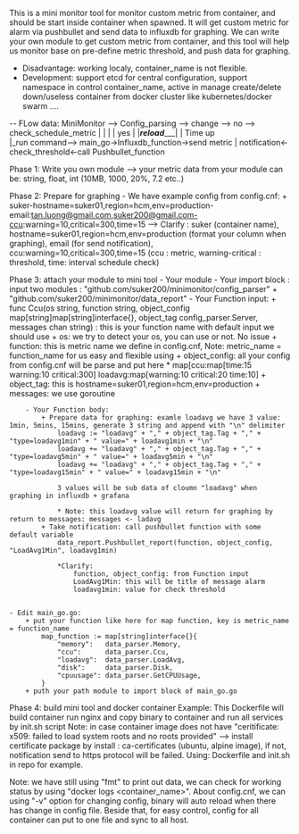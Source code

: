 This is a mini monitor tool for monitor custom metric from container, and should be start inside container when spawned. It will get custom metric for alarm  via pushbullet and send data to influxdb for graphing.
We can write your own module to get custom metric from container, and this tool will help us monitor base on pre-define metric threshold, and push data for graphing.

+ Disadvantage: working localy, container_name is not flexible.
+ Development: support etcd for central configuration, support namespace in control container_name, active in manage create/delete down/useless container from docker cluster like kubernetes/docker swarm ....

-- FLow data:
MiniMonitor --> Config_parsing --> change --> no -->  check_schedule_metric
					          |				        |                   |
					          |               yes                 |
					          |___reload______|						        |
														                            Time up 					
															                            |_run command--> main_go->Influxdb_function->send metric
																			                          |
                    notification<-check_threshold<-call Pushbullet_function


Phase 1: Write you own module --> your metric data from your module can be: string, float, int (10MB, 1000, 20%, 7.2 etc..)

Phase 2: Prepare for graphing
	- We have example config from config.cnf: 
		+ suker-hostname=suker01,region=hcm,env=production-email:tan.luong@gmail.com,suker200@gmail.com-ccu:warning=10,critical=300,time=15
	--> Clarify : suker (container name), hostname=suker01,region=hcm,env=production (format your column when graphing), email (for send notification), ccu:warning=10,critical=300,time=15 (ccu : metric, warning-critical : threshold, time: interval schedule check)

Phase 3: attach your module to mini tool
	- Your module
		- Your import block : input two modules : "github.com/suker200/minimonitor/config_parser" + "github.com/suker200/minimonitor/data_report"
		- Your Function input: 
			+ func Ccu(os string, function string, object_config map[string]map[string]interface{}, object_tag config_parser.Server, messages chan string) : this is your function name with default input we should use
			+ os: we try to detect your os, you can use or not. No issue
			+ function: this is metric name we define in config.cnf, Note: metric_name = function_name for us easy and flexible using
			+ object_config: all your config from config.cnf will be parse and put here
				* map[ccu:map[time:15 warning:10 critical:300] loadavg:map[warning:10 critical:20 time:10]
			+ object_tag: this is hostname=suker01,region=hcm,env=production
			+ messages: we use goroutine

		- Your Function body:
			+ Prepare data for graphing: examle loadavg we have 3 value: 1min, 5mins, 15mins, generate 3 string and append with "\n" delimiter
				loadavg := "loadavg" + "," + object_tag.Tag + "," + "type=loadavg1min" + " value=" + loadavg1min + "\n"
				loadavg += "loadavg" + "," + object_tag.Tag + "," + "type=loadavg5min" + " value=" + loadavg5min + "\n"
				loadavg += "loadavg" + "," + object_tag.Tag + "," + "type=loadavg15min" + " value=" + loadavg15min + "\n"

				3 values will be sub data of cloumn "loadavg" when graphing in influxdb + grafana

				* Note: this loadavg value will return for graphing by return to messages: messages <- ladavg
			+ Take notification: call pushbullet function with some default variable
				data_report.Pushbullet_report(function, object_config, "LoadAvg1Min", loadavg1min)

				*Clarify:
					function, object_config: from Function input
					LoadAvg1Min: this will be title of message alarm
					loadavg1min: value for check threshold


	- Edit main_go.go:
		+ put your function like here for map function, key is metric_name = function_name
			map_function := map[string]interface{}{
				"memory":   data_parser.Memory,
				"ccu":      data_parser.Ccu,
				"loadavg":  data_parser.LoadAvg,
				"disk":     data_parser.Disk,
				"cpuusage": data_parser.GetCPUUsage,
			}
		+ puth your path module to import block of main_go.go

Phase 4: build mini tool and docker container
	Example: This Dockerfile will build container run nginx and copy binary to container and run all services by init.sh script 
	Note: in case container image does not have "ceritificate: x509: failed to load system roots and no roots provided" --> install certificate package by install : ca-certificates (ubuntu, alpine image), if not, notification send to https protocol will be failed.
	Using: Dockerfile and init.sh in repo for example.

Note: we have still using "fmt" to print out data, we can check for working status by using "docker logs <container_name>". About config.cnf, we can using "-v" option for changing config, binary will auto reload when there has change in config file.
Beside that, for easy control, config for all container can put to one file and sync to all host.
